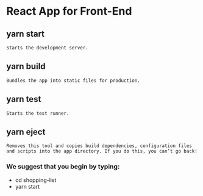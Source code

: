 # React App for Front-End

## yarn start
    Starts the development server.

##  yarn build
    Bundles the app into static files for production.

##  yarn test
    Starts the test runner.

##  yarn eject
    Removes this tool and copies build dependencies, configuration files
    and scripts into the app directory. If you do this, you can’t go back!

### We suggest that you begin by typing:

  - cd shopping-list
  - yarn start